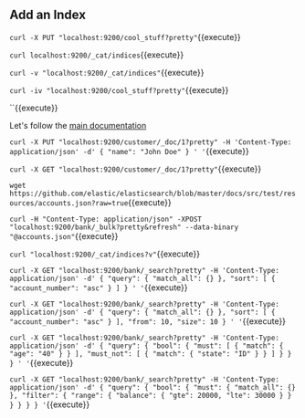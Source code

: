 ## Add an Index

`curl -X PUT "localhost:9200/cool_stuff?pretty"`{{execute}}

`curl localhost:9200/_cat/indices`{{execute}}

`curl -v "localhost:9200/_cat/indices"`{{execute}}

`curl -iv "localhost:9200/cool_stuff?pretty"`{{execute}}

``{{execute}}

Let's follow the [main documentation](https://www.elastic.co/guide/en/elasticsearch/reference/current/getting-started-index.html)

`curl -X PUT "localhost:9200/customer/_doc/1?pretty" -H 'Content-Type: application/json' -d'
{
  "name": "John Doe"
}
'
'`{{execute}}

`curl -X GET "localhost:9200/customer/_doc/1?pretty"`{{execute}}

`wget https://github.com/elastic/elasticsearch/blob/master/docs/src/test/resources/accounts.json?raw=true`{{execute}}

`curl -H "Content-Type: application/json" -XPOST "localhost:9200/bank/_bulk?pretty&refresh" --data-binary "@accounts.json"`{{execute}}

`curl "localhost:9200/_cat/indices?v"`{{execute}}

`curl -X GET "localhost:9200/bank/_search?pretty" -H 'Content-Type: application/json' -d'
{
  "query": { "match_all": {} },
  "sort": [
      { "account_number": "asc" }
    ]
}
'
'`{{execute}}

`curl -X GET "localhost:9200/bank/_search?pretty" -H 'Content-Type: application/json' -d'
{
  "query": { "match_all": {} },
  "sort": [
      { "account_number": "asc" }
    ],
  "from": 10,
  "size": 10
}
'
'`{{execute}}

`curl -X GET "localhost:9200/bank/_search?pretty" -H 'Content-Type: application/json' -d'
{
  "query": {
      "bool": {
            "must": [
                    { "match": { "age": "40" } }
                  ],
            "must_not": [
                    { "match": { "state": "ID" } }
                  ]
          }
    }
}
'
'`{{execute}}


`curl -X GET "localhost:9200/bank/_search?pretty" -H 'Content-Type: application/json' -d'
{
  "query": {
    "bool": {
      "must": { "match_all": {} },
      "filter": {
        "range": {
          "balance": {
            "gte": 20000,
            "lte": 30000
          }
        }
      }
    }
  }
}
'`{{execute}}

